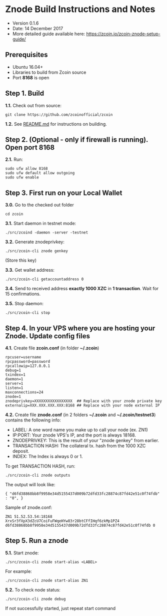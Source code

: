 Znode Build Instructions and Notes
=============================
 - Version 0.1.6
 - Date: 14 December 2017
 - More detailed guide available here: https://zcoin.io/zcoin-znode-setup-guide/

Prerequisites
-------------
 - Ubuntu 16.04+
 - Libraries to build from Zcoin source
 - Port **8168** is open

Step 1. Build
----------------------
**1.1.**  Check out from source:

    git clone https://github.com/zcoinofficial/zcoin

**1.2.**  See [README.md](README.md) for instructions on building.

Step 2. (Optional - only if firewall is running). Open port 8168
----------------------
**2.1.**  Run:

    sudo ufw allow 8168
    sudo ufw default allow outgoing
    sudo ufw enable

Step 3. First run on your Local Wallet
----------------------
**3.0.**  Go to the checked out folder

    cd zcoin

**3.1.**  Start daemon in testnet mode:

    ./src/zcoind -daemon -server -testnet

**3.2.**  Generate znodeprivkey:

    ./src/zcoin-cli znode genkey

(Store this key)

**3.3.**  Get wallet address:

    ./src/zcoin-cli getaccountaddress 0

**3.4.**  Send to received address **exactly 1000 XZC** in **1 transaction**. Wait for 15 confirmations.

**3.5.**  Stop daemon:

    ./src/zcoin-cli stop

Step 4. In your VPS where you are hosting your Znode. Update config files
----------------------
**4.1.**  Create file **zcoin.conf** (in folder **~/.zcoin**)

    rpcuser=username
    rpcpassword=password
    rpcallowip=127.0.0.1
    debug=1
    txindex=1
    daemon=1
    server=1
    listen=1
    maxconnections=24
    znode=1
    znodeprivkey=XXXXXXXXXXXXXXXXX  ## Replace with your znode private key
    externalip=XXX.XXX.XXX.XXX:8168 ## Replace with your node external IP

**4.2.**  Create file **znode.conf** (in 2 folders **~/.zcoin** and **~/.zcoin/testnet3**) contains the following info:
 - LABEL: A one word name you make up to call your node (ex. ZN1)
 - IP:PORT: Your znode VPS's IP, and the port is always 18168.
 - ZNODEPRIVKEY: This is the result of your "znode genkey" from earlier.
 - TRANSACTION HASH: The collateral tx. hash from the 1000 XZC deposit.
 - INDEX: The Index is always 0 or 1.

To get TRANSACTION HASH, run:

    ./src/zcoin-cli znode outputs

The output will look like:

    { "d6fd38868bb8f9958e34d5155437d009b72dfd33fc28874c87fd42e51c0f74fdb" : "0", }

Sample of znode.conf:

    ZN1 51.52.53.54:18168 XrxSr3fXpX3dZcU7CoiFuFWqeHYw83r28btCFfIHqf6zkMp1PZ4 d6fd38868bb8f9958e34d5155437d009b72dfd33fc28874c87fd42e51c0f74fdb 0

Step 5. Run a znode
----------------------
**5.1.**  Start znode:

    ./src/zcoin-cli znode start-alias <LABEL>

For example:

    ./src/zcoin-cli znode start-alias ZN1

**5.2.**  To check node status:

    ./src/zcoin-cli znode debug

If not successfully started, just repeat start command

